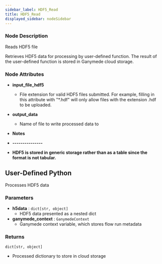 ```yaml
---
sidebar_label: HDF5_Read
title: HDF5_Read
displayed_sidebar: nodeSidebar
---
```


### Node Description
Reads HDF5 file

Retrieves HDF5 data for processing by user-defined function. The result of the user-defined
function is stored in Ganymede cloud storage.


### Node Attributes
- **input_file_hdf5**
  - File extension for valid HDF5 files submitted.  For example, filling in this attribute with "*.hdf" will only allow files with the extension .hdf to be uploaded.
- **output_data**
  - Name of file to write processed data to

- **Notes**
- **---------------**
- **HDF5 is stored in generic storage rather than as a table since the format is not tabular.**
## User-Defined Python
Processes HDF5 data


### Parameters
- **h5data** : `dict[str, object]`
    - HDF5 data presented as a nested dict
- **ganymede_context** : `GanymedeContext`
    - Ganymede context variable, which stores flow run metadata


### Returns
`dict[str, object]`
  - Processed dictionary to store in cloud storage